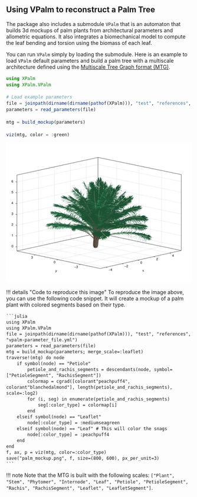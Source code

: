 ## Using VPalm to reconstruct a Palm Tree

The package also includes a submodule `VPalm` that is an automaton that builds 3d mockups of palm plants from architectural parameters and allometric equations. It also integrates a biomechanical model to compute the leaf bending and torsion using the biomass of each leaf.

You can run `VPalm` simply by loading the submodule. Here is an example to load `VPalm` default parameters and build a palm tree with a multiscale architecture defined using the [Multiscale Tree Graph format (MTG)](https://github.com/VEZY/MultiScaleTreeGraph.jl).

```julia
using XPalm
using XPalm.VPalm

# Load example parameters
file = joinpath(dirname(dirname(pathof(XPalm))), "test", "references", "vpalm-parameter_file.yml")
parameters = read_parameters(file)

mtg = build_mockup(parameters)

viz(mtg, color = :green)
```

![palm plant](../assets/palm_mockup.png)

!!! details "Code to reproduce this image"
    To reproduce the image above, you can use the following code snippet. It will create a mockup of a palm plant with colored segments based on their type.

    ```julia
    using XPalm
    using XPalm.VPalm
    file = joinpath(dirname(dirname(pathof(XPalm))), "test", "references", "vpalm-parameter_file.yml")
    parameters = read_parameters(file)
    mtg = build_mockup(parameters; merge_scale=:leaflet)
    traverse!(mtg) do node
        if symbol(node) == "Petiole"
            petiole_and_rachis_segments = descendants(node, symbol=["PetioleSegment", "RachisSegment"])
            colormap = cgrad([colorant"peachpuff4", colorant"blanchedalmond"], length(petiole_and_rachis_segments), scale=:log2)
            for (i, seg) in enumerate(petiole_and_rachis_segments)
                seg[:color_type] = colormap[i]
            end
        elseif symbol(node) == "Leaflet"
            node[:color_type] = :mediumseagreen
        elseif symbol(node) == "Leaf" # This will color the snags
            node[:color_type] = :peachpuff4
        end
    end
    f, ax, p = viz(mtg, color=:color_type)
    save("palm_mockup.png", f, size=(800, 600), px_per_unit=3)
    ```

!!! note
    Note that the MTG is built with the following scales: `["Plant", "Stem", "Phytomer", "Internode", "Leaf", "Petiole", "PetioleSegment", "Rachis", "RachisSegment", "Leaflet", "LeafletSegment"]`.
